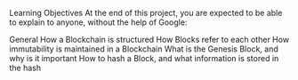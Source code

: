 Learning Objectives
At the end of this project, you are expected to be able to explain to anyone, without the help of Google:

General
How a Blockchain is structured
How Blocks refer to each other
How immutability is maintained in a Blockchain
What is the Genesis Block, and why is it important
How to hash a Block, and what information is stored in the hash
